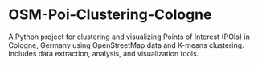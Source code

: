 # OSM-Poi-Clustering-Cologne
A Python project for clustering and visualizing Points of Interest (POIs) in Cologne, Germany using OpenStreetMap data and K-means clustering. Includes data extraction, analysis, and visualization tools.
